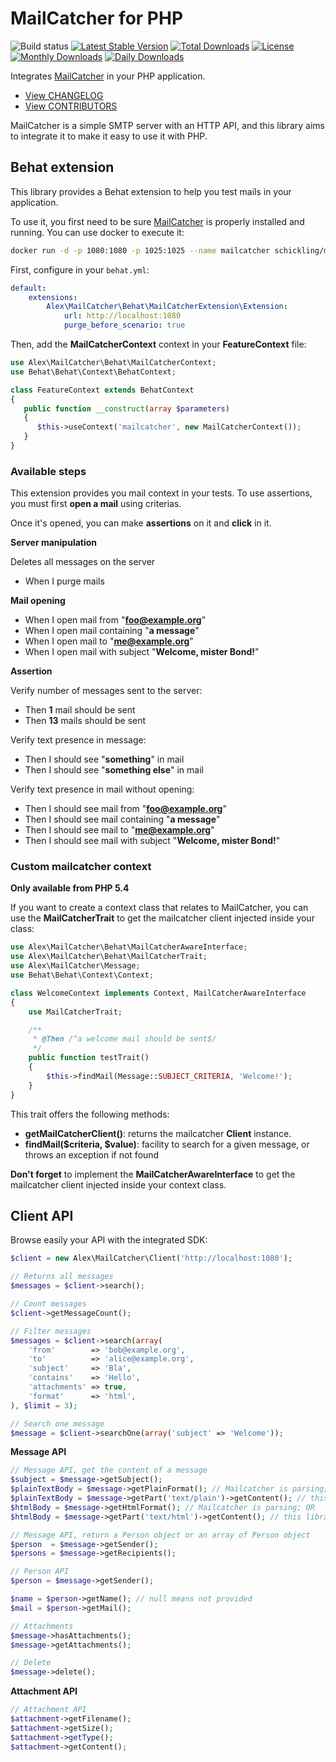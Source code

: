 # MailCatcher for PHP

![Build status](https://travis-ci.org/alexandresalome/mailcatcher.png?branch=master) [![Latest Stable Version](https://poser.pugx.org/alexandresalome/mailcatcher/v/stable)](https://packagist.org/packages/alexandresalome/mailcatcher) [![Total Downloads](https://poser.pugx.org/alexandresalome/mailcatcher/downloads)](https://packagist.org/packages/alexandresalome/mailcatcher) [![License](https://poser.pugx.org/alexandresalome/mailcatcher/license)](https://packagist.org/packages/alexandresalome/mailcatcher) [![Monthly Downloads](https://poser.pugx.org/alexandresalome/mailcatcher/d/monthly)](https://packagist.org/packages/alexandresalome/mailcatcher) [![Daily Downloads](https://poser.pugx.org/alexandresalome/mailcatcher/d/daily)](https://packagist.org/packages/alexandresalome/mailcatcher)

Integrates [MailCatcher](http://mailcatcher.me) in your PHP application.

* [View CHANGELOG](CHANGELOG.md)
* [View CONTRIBUTORS](CONTRIBUTORS.md)

MailCatcher is a simple SMTP server with an HTTP API, and this library aims to
integrate it to make it easy to use it with PHP.

## Behat extension

This library provides a Behat extension to help you test mails in your application.

To use it, you first need to be sure [MailCatcher](http://mailcatcher.me) is
properly installed and running. You can use docker to execute it:

```bash
docker run -d -p 1080:1080 -p 1025:1025 --name mailcatcher schickling/mailcatcher
```

First, configure in your ``behat.yml``:

```yaml
default:
    extensions:
        Alex\MailCatcher\Behat\MailCatcherExtension\Extension:
            url: http://localhost:1080
            purge_before_scenario: true
```

Then, add the **MailCatcherContext** context in your **FeatureContext** file:

```php
use Alex\MailCatcher\Behat\MailCatcherContext;
use Behat\Behat\Context\BehatContext;

class FeatureContext extends BehatContext
{
   public function __construct(array $parameters)
   {
      $this->useContext('mailcatcher', new MailCatcherContext());
   }
}
```

### Available steps

This extension provides you mail context in your tests. To use assertions, you
must first **open a mail** using criterias.

Once it's opened, you can make **assertions** on it and **click** in it.

**Server manipulation**

Deletes all messages on the server

* When I purge mails

**Mail opening**

* When I open mail from "**foo@example.org**"
* When I open mail containing "**a message**"
* When I open mail to "**me@example.org**"
* When I open mail with subject "**Welcome, mister Bond!**"

**Assertion**

Verify number of messages sent to the server:

* Then **1** mail should be sent
* Then **13** mails should be sent

Verify text presence in message:

* Then I should see "**something**" in mail
* Then I should see "**something else**" in mail

Verify text presence in mail without opening:

* Then I should see mail from "**foo@example.org**"
* Then I should see mail containing "**a message**"
* Then I should see mail to "**me@example.org**"
* Then I should see mail with subject "**Welcome, mister Bond!**"

### Custom mailcatcher context

**Only available from PHP 5.4**

If you want to create a context class that relates to MailCatcher, you can use the **MailCatcherTrait** to get the mailcatcher client injected inside your class:

```php
use Alex\MailCatcher\Behat\MailCatcherAwareInterface;
use Alex\MailCatcher\Behat\MailCatcherTrait;
use Alex\MailCatcher\Message;
use Behat\Behat\Context\Context;

class WelcomeContext implements Context, MailCatcherAwareInterface
{
    use MailCatcherTrait;

    /**
     * @Then /^a welcome mail should be sent$/
     */
    public function testTrait()
    {
        $this->findMail(Message::SUBJECT_CRITERIA, 'Welcome!');
    }
}
```

This trait offers the following methods:

* **getMailCatcherClient()**: returns the mailcatcher **Client**  instance.
* **findMail($criteria, $value)**: facility to search for a given message, or throws an exception if not found

**Don't forget** to implement the **MailCatcherAwareInterface** to get the mailcatcher client injected inside your context class.

## Client API

Browse easily your API with the integrated SDK:

```php
$client = new Alex\MailCatcher\Client('http://localhost:1080');

// Returns all messages
$messages = $client->search();

// Count messages
$client->getMessageCount();

// Filter messages
$messages = $client->search(array(
    'from'        => 'bob@example.org',
    'to'          => 'alice@example.org',
    'subject'     => 'Bla',
    'contains'    => 'Hello',
    'attachments' => true,
    'format'      => 'html',
), $limit = 3);

// Search one message
$message = $client->searchOne(array('subject' => 'Welcome'));
```

**Message API**

```php
// Message API, get the content of a message
$subject = $message->getSubject();
$plainTextBody = $message->getPlainFormat(); // Mailcatcher is parsing; OR
$plainTextBody = $message->getPart('text/plain')->getContent(); // this library parses
$htmlBody = $message->getHtmlFormat(); // Mailcatcher is parsing; OR
$htmlBody = $message->getPart('text/html')->getContent(); // this library parses

// Message API, return a Person object or an array of Person object
$person  = $message->getSender();
$persons = $message->getRecipients();

// Person API
$person = $message->getSender();

$name = $person->getName(); // null means not provided
$mail = $person->getMail();

// Attachments
$message->hasAttachments();
$message->getAttachments();

// Delete
$message->delete();
```

**Attachment API**

```php
// Attachment API
$attachment->getFilename();
$attachment->getSize();
$attachment->getType();
$attachment->getContent();
```
